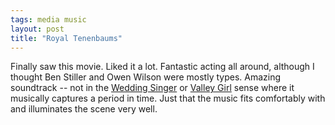```yaml
---
tags: media music
layout: post
title: "Royal Tenenbaums"
---
```




<p>Finally saw this movie. Liked it a lot. Fantastic acting all around, although I thought Ben Stiller and Owen Wilson were mostly types. Amazing soundtrack -- not in the <a href="http://us.imdb.com/Title?0120888">Wedding Singer</a> or <a href="http://us.imdb.com/Title?0086525">Valley Girl</a> sense where it musically captures a period in time. Just that the music fits comfortably with and illuminates the scene very well.


